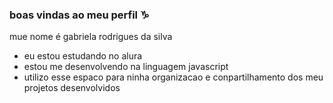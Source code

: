 ### boas vindas ao meu perfil ♑

mue nome é gabriela rodrigues da silva 

- eu estou estudando no alura
- estou me desenvolvendo na linguagem javascript
- utilizo esse espaco para ninha organizacao e conpartilhamento dos meu projetos desenvolvidos
